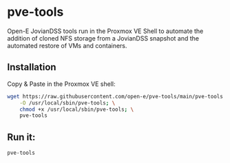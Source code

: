 # pve-tools
Open-E JovianDSS tools run in the Proxmox VE Shell to automate the addition of cloned NFS storage from a JovianDSS snapshot and the automated restore of VMs and containers.

## Installation
Copy & Paste in the Proxmox VE shell:
```bash
wget https://raw.githubusercontent.com/open-e/pve-tools/main/pve-tools \
    -O /usr/local/sbin/pve-tools; \
    chmod +x /usr/local/sbin/pve-tools; \
    pve-tools
```

## Run it:
```bash
pve-tools
```
